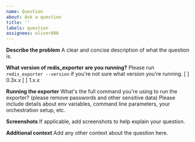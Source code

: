 ```yaml
---
name: Question
about: Ask a question
title: ''
labels: question
assignees: oliver006
---
```


**Describe the problem**
A clear and concise description of what the question is.

**What version of redis_exporter are you running?**
Please run `redis_exporter --version` if you're not sure what version you're running.
[ ] 0.3x.x
[ ] 1.x.x


**Running the exporter**
What's the full command you're using to run the exporter? (please remove passwords and other sensitive data)
Please include details about env variables, command line parameters, your orchestration setup, etc.


**Screenshots**
If applicable, add screenshots to help explain your question.


**Additional context**
Add any other context about the question here.

